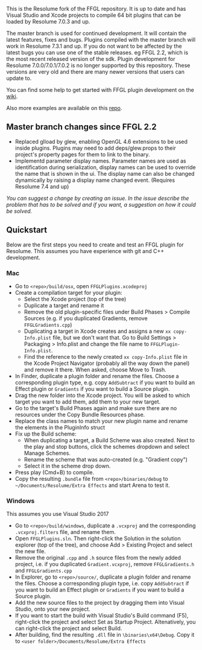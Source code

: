 This is the Resolume fork of the FFGL repository. It is up to date and has Visual Studio and Xcode projects to compile 64 bit plugins that can be loaded by Resolume 7.0.3 and up.

The master branch is used for continued development. It will contain the latest features, fixes and bugs. Plugins compiled with the master branch will work in Resolume 7.3.1 and up.
If you do not want to be affected by the latest bugs you can use one of the stable releases. eg FFGL 2.2, which is the most recent released version of the sdk. Plugin development for Resolume 7.0.0/7.0.1/7.0.2 is no longer supported by this repository. These versions are very old and there are many newer versions that users can update to.

You can find some help to get started with FFGL plugin development on the [wiki](https://github.com/resolume/ffgl/wiki).

Also more examples are available on this [repo](https://github.com/flyingrub/ffgl/tree/more/).

## Master branch changes since FFGL 2.2
- Replaced glload by glew, enabling OpenGL 4.6 extensions to be used inside plugins. Plugins may need to add deps/glew.props to their project's property pages for them to link to the binary.
- Implementd parameter display names. Parameter names are used as identification during serialization, display names can be used to override the name that is shown in the ui. The display name can also be changed dynamically by raising a display name changed event. (Requires Resolume 7.4 and up)

*You can suggest a change by creating an issue. In the issue describe the problem that has to be solved and if you want, a suggestion on how it could be solved.*

## Quickstart

Below are the first steps you need to create and test an FFGL plugin for Resolume. This assumes you have experience with git and C++ development.

### Mac

- Go to `<repo>/build/osx`, open `FFGLPlugins.xcodeproj`
- Create a compilation target for your plugin:
	- Select the Xcode project (top of the tree)
	- Duplicate a target and rename it
	- Remove the old plugin-specific files under Build Phases > Compile Sources (e.g. if you duplicated Gradients, remove `FFGLGradients.cpp`)
	- Duplicating a target in Xcode creates and assigns a new `xx copy-Info.plist` file, but we don't want that. Go to Build Settings > Packaging > Info.plist and change the file name to `FFGLPlugin-Info.plist`.  
	- Find the reference to the newly created `xx copy-Info.plist` file in the Xcode Project Navigator (probably all the way down the panel) and remove it there. When asked, choose Move to Trash.
- In Finder, duplicate a plugin folder and rename the files. Choose a corresponding plugin type, e.g. copy `AddSubtract` if you want to build an Effect plugin or `Gradients` if you want to build a Source plugin.
- Drag the new folder into the Xcode project. You will be asked to which target you want to add them, add them to your new target.
- Go to the target's Build Phases again and make sure there are no resources under the Copy Bundle Resources phase.
- Replace the class names to match your new plugin name and rename the elements in the PluginInfo struct
- Fix up the Build scheme:
	- When duplicating a target, a Build Scheme was also created. Next to the play and stop buttons, click the schemes dropdown and select Manage Schemes. 
	- Rename the scheme that was auto-created (e.g. "Gradient copy")
	- Select it in the scheme drop down.
- Press play (Cmd+B) to compile.
- Copy the resulting `.bundle` file from `<repo>/binaries/debug` to `~/Documents/Resolume/Extra Effects` and start Arena to test it.

### Windows 

This assumes you use Visual Studio 2017

- Go to `<repo>/build/windows`, duplicate a `.vcxproj` and the corresponding `.vcxproj.filters` file, and rename them.
- Open `FFGLPlugins.sln`. Then right-click the Solution in the solution explorer (top of the tree), and choose Add > Existing Project and select the new file.
- Remove the original `.cpp` and `.h` source files from the newly added project, i.e. if you duplicated `Gradient.vcxproj`, remove `FFGLGradients.h` and `FFGLGradients.cpp`
- In Explorer, go to `<repo>/source/`, duplicate a plugin folder and rename the files. Choose a corresponding plugin type, i.e. copy `AddSubtract` if you want to build an Effect plugin or `Gradients` if you want to build a Source plugin.
- Add the new source files to the project by dragging them into Visual Studio, onto your new project.
- If you want to start the build with Visual Studio's Build command (F5), right-click the project and select Set as Startup Project. Altenatively, you can right-click the project and select Build.
- After building, find the resulting `.dll` file in `\binaries\x64\Debug`. Copy it to `<user folder>/Documents/Resolume/Extra Effects`

